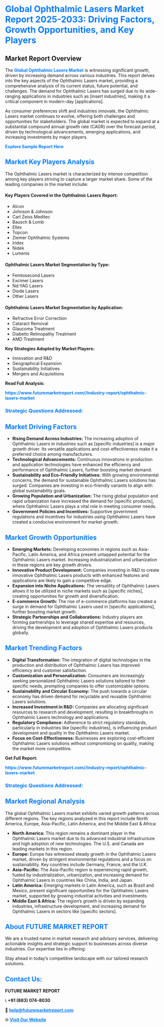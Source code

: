 <h1 style="color: #007BFF;">Global Ophthalmic Lasers Market Report 2025-2033: Driving Factors, Growth Opportunities, and Key Players</h1>

<section id="overview">
<h2>Market Report Overview</h2>
<p>The <a href="https://www.futuremarketreport.com//industry-report/ophthalmic-lasers-market" style="color: #007BFF; text-decoration: none;"><strong>Global Ophthalmic Lasers Market</strong></a> is witnessing significant growth, driven by increasing demand across various industries. This report delves into the key aspects of the Ophthalmic Lasers market, providing a comprehensive analysis of its current status, future potential, and challenges. The demand for Ophthalmic Lasers has surged due to its wide-ranging applications in industries such as [insert industries], making it a critical component in modern-day [applications].</p>
<p>As consumer preferences shift and industries innovate, the Ophthalmic Lasers market continues to evolve, offering both challenges and opportunities for stakeholders. The global market is expected to expand at a substantial compound annual growth rate (CAGR) over the forecast period, driven by technological advancements, emerging applications, and increasing investments by major players.</p>
</section>

<section id="overview">
<p><a href="https://www.futuremarketreport.com//request-sample/reportId=58012" style="color: #007BFF; text-decoration: none;"><strong>Explore Sample Report Here</strong></a></p>
</section>

<section id="key-players">
<h2 style="color: #007BFF;">Market Key Players Analysis</h2>
<p>The Ophthalmic Lasers market is characterized by intense competition among key players striving to capture a larger market share. Some of the leading companies in the market include:</p>
<h4>Key Players Covered in the Ophthalmic Lasers Report:</h4>
<ul><li>Alcon</li><li>Johnson &amp; Johnson</li><li>Carl Zeiss Meditec</li><li>Bausch &amp; Lomb</li><li>Ellex</li><li>Topcon</li><li>Ziemer Ophthalmic Systems</li><li>Iridex</li><li>Nidek</li><li>Lumenis</li></ul>
<h4>Ophthalmic Lasers Market Segmentation by Type:</h4>
<ul><li>Femtosecond Lasers</li><li>Excimer Lasers</li><li>Nd:YAG Lasers</li><li>Diode Lasers</li><li>Other Lasers</li></ul>

<h4>Ophthalmic Lasers Market Segmentation by Application:</h4>
<ul><li>Refractive Error Correction</li><li>Cataract Removal</li><li>Glaucoma Treatment</li><li>Diabetic Retinopathy Treatment</li><li>AMD Treatment</li></ul>
<p><strong>Key Strategies Adopted by Market Players:</strong></p>
<ul>
<li>Innovation and R&D</li>
<li>Geographical Expansion</li>
<li>Sustainability Initiatives</li>
<li>Mergers and Acquisitions</li>
</ul>
</section>

<section>
<p><strong>Read Full Analysis: </strong></p><a href="https://www.futuremarketreport.com//industry-report/ophthalmic-lasers-market" style="color: #007BFF; text-decoration: none;"><strong>https://www.futuremarketreport.com//industry-report/ophthalmic-lasers-market</strong></a>
<h3 style="color: #007BFF;">Strategic Questions Addressed:</h3>
</section>

<section id="driving-factors">
<h2 style="color: #007BFF;">Market Driving Factors</h2>
<ul>
<li><strong>Rising Demand Across Industries:</strong> The increasing adoption of Ophthalmic Lasers in industries such as [specific industries] is a major growth driver. Its versatile applications and cost-effectiveness make it a preferred choice among manufacturers.</li>
<li><strong>Technological Advancements:</strong> Continuous innovations in production and application technologies have enhanced the efficiency and performance of Ophthalmic Lasers, further boosting market demand.</li>
<li><strong>Sustainability and Eco-Friendly Initiatives:</strong> With growing environmental concerns, the demand for sustainable Ophthalmic Lasers solutions has surged. Companies are investing in eco-friendly variants to align with global sustainability goals.</li>
<li><strong>Growing Population and Urbanization:</strong> The rising global population and rapid urbanization have increased the demand for [specific products], where Ophthalmic Lasers plays a vital role in meeting consumer needs.</li>
<li><strong>Government Policies and Incentives:</strong> Supportive government regulations and incentives for industries using Ophthalmic Lasers have created a conducive environment for market growth.</li>
</ul>
</section>

<section id="growth-opportunities">
<h2 style="color: #007BFF;">Market Growth Opportunities</h2>
<ul>
<li><strong>Emerging Markets:</strong> Developing economies in regions such as Asia-Pacific, Latin America, and Africa present untapped potential for the Ophthalmic Lasers market. Increasing industrialization and urbanization in these regions are key growth drivers.</li>
<li><strong>Innovative Product Development:</strong> Companies investing in R&D to create innovative Ophthalmic Lasers products with enhanced features and applications are likely to gain a competitive edge.</li>
<li><strong>Expansion into Niche Applications:</strong> The versatility of Ophthalmic Lasers allows it to be utilized in niche markets such as [specific niches], creating opportunities for growth and diversification.</li>
<li><strong>E-commerce Growth:</strong> The rise of e-commerce platforms has created a surge in demand for Ophthalmic Lasers used in [specific applications], further boosting market growth.</li>
<li><strong>Strategic Partnerships and Collaborations:</strong> Industry players are forming partnerships to leverage shared expertise and resources, driving the development and adoption of Ophthalmic Lasers products globally.</li>
</ul>
</section>

<section id="trending-factors">
<h2 style="color: #007BFF;">Market Trending Factors</h2>
<ul>
<li><strong>Digital Transformation:</strong> The integration of digital technologies in the production and distribution of Ophthalmic Lasers has improved efficiency and customer satisfaction.</li>
<li><strong>Customization and Personalization:</strong> Consumers are increasingly seeking personalized Ophthalmic Lasers solutions tailored to their specific needs, prompting companies to offer customizable options.</li>
<li><strong>Sustainability and Circular Economy:</strong> The push towards a circular economy has driven demand for recyclable and reusable Ophthalmic Lasers solutions.</li>
<li><strong>Increased Investment in R&D:</strong> Companies are allocating significant resources to research and development, resulting in breakthroughs in Ophthalmic Lasers technology and applications.</li>
<li><strong>Regulatory Compliance:</strong> Adherence to strict regulatory standards, particularly in industries like [specific industries], is influencing product development and quality in the Ophthalmic Lasers market.</li>
<li><strong>Focus on Cost-Effectiveness:</strong> Businesses are exploring cost-efficient Ophthalmic Lasers solutions without compromising on quality, making the market more competitive.</li>
</ul>
</section>

<section>
<p><strong>Get Full Report: </strong></p><a href="https://www.futuremarketreport.com//industry-report/ophthalmic-lasers-market" style="color: #007BFF; text-decoration: none;"><strong>https://www.futuremarketreport.com//industry-report/ophthalmic-lasers-market</strong></a>
<h3 style="color: #007BFF;">Strategic Questions Addressed:</h3>
</section>


<section id="regional-analysis">
<h2 style="color: #007BFF;">Market Regional Analysis</h2>
<p>The global Ophthalmic Lasers market exhibits varied growth patterns across different regions. The key regions analyzed in this report include North America, Europe, Asia-Pacific, Latin America, and the Middle East & Africa:</p>
<ul>
<li><strong>North America:</strong> This region remains a dominant player in the Ophthalmic Lasers market due to its advanced industrial infrastructure and high adoption of new technologies. The U.S. and Canada are leading markets in this region.</li>
<li><strong>Europe:</strong> Europe has witnessed steady growth in the Ophthalmic Lasers market, driven by stringent environmental regulations and a focus on sustainability. Key countries include Germany, France, and the U.K.</li>
<li><strong>Asia-Pacific:</strong> The Asia-Pacific region is experiencing rapid growth, fueled by industrialization, urbanization, and increasing demand for Ophthalmic Lasers in countries like China, India, and Japan.</li>
<li><strong>Latin America:</strong> Emerging markets in Latin America, such as Brazil and Mexico, present significant opportunities for the Ophthalmic Lasers market, supported by growing industrial activities and investments.</li>
<li><strong>Middle East & Africa:</strong> The region’s growth is driven by expanding industries, infrastructure development, and increasing demand for Ophthalmic Lasers in sectors like [specific sectors].</li>
</ul>
</section>

<footer>
<h2 style="color: #007BFF;">About FUTURE MARKET REPORT</h2>
<p>We are a trusted name in market research and advisory services, delivering actionable insights and strategic support to businesses across diverse industries. Our expertise lies in offering:</p>

<p>Stay ahead in today’s competitive landscape with our tailored research solutions.</p>

<h2 style="color: #007BFF;">Contact Us:</h2>
<p><strong>FUTURE MARKET REPORT</strong></p>
<p>📞 <strong>+91 (883) 074-8030</strong></p>
<p>📧 <strong><a href="mailto:help@futuremarketreport.com" style="color: #007BFF;">help@futuremarketreport.com</a></strong></p>
<p>🌐 <strong><a href="https://www.futuremarketreport.com/" style="color: #007BFF;">Visit Our Website</a></strong></p>
</footer>